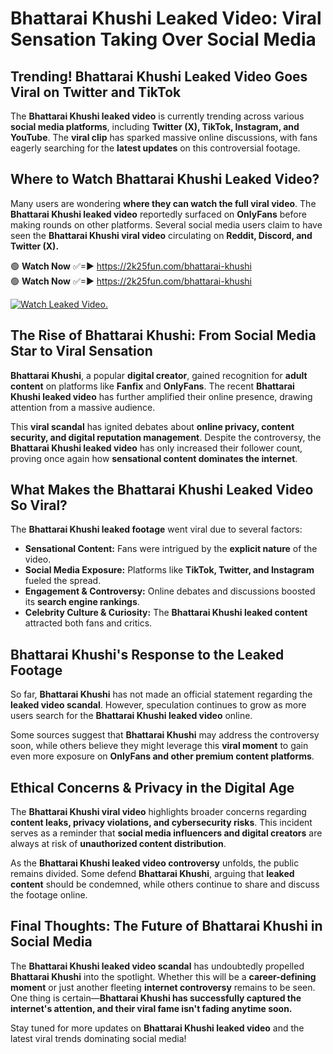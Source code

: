 # Bhattarai Khushi Leaked Video: Viral Sensation Taking Over Social Media

## **Trending! Bhattarai Khushi Leaked Video Goes Viral on Twitter and TikTok**
The **Bhattarai Khushi leaked video** is currently trending across various **social media platforms**, including **Twitter (X), TikTok, Instagram, and YouTube**. The **viral clip** has sparked massive online discussions, with fans eagerly searching for the **latest updates** on this controversial footage.

## **Where to Watch Bhattarai Khushi Leaked Video?**
Many users are wondering **where they can watch the full viral video**. The **Bhattarai Khushi leaked video** reportedly surfaced on **OnlyFans** before making rounds on other platforms. Several social media users claim to have seen the **Bhattarai Khushi viral video** circulating on **Reddit, Discord, and Twitter (X).**

🟢 **Watch Now** ✅=► https://2k25fun.com/bhattarai-khushi  
🟢 **Watch Now** ✅=► https://2k25fun.com/bhattarai-khushi  

[![Watch Leaked Video.](https://miro.medium.com/v2/resize:fit:828/format:webp/1*cilzJN44JGOrTw9NJCrNHA.gif "Watch Leaked Video")](https://2k25fun.com/bhattarai-khushi)

## **The Rise of Bhattarai Khushi: From Social Media Star to Viral Sensation**
**Bhattarai Khushi**, a popular **digital creator**, gained recognition for **adult content** on platforms like **Fanfix** and **OnlyFans**. The recent **Bhattarai Khushi leaked video** has further amplified their online presence, drawing attention from a massive audience.

This **viral scandal** has ignited debates about **online privacy, content security, and digital reputation management**. Despite the controversy, the **Bhattarai Khushi leaked video** has only increased their follower count, proving once again how **sensational content dominates the internet**.

## **What Makes the Bhattarai Khushi Leaked Video So Viral?**
The **Bhattarai Khushi leaked footage** went viral due to several factors:
- **Sensational Content:** Fans were intrigued by the **explicit nature** of the video.
- **Social Media Exposure:** Platforms like **TikTok, Twitter, and Instagram** fueled the spread.
- **Engagement & Controversy:** Online debates and discussions boosted its **search engine rankings**.
- **Celebrity Culture & Curiosity:** The **Bhattarai Khushi leaked content** attracted both fans and critics.

## **Bhattarai Khushi's Response to the Leaked Footage**
So far, **Bhattarai Khushi** has not made an official statement regarding the **leaked video scandal**. However, speculation continues to grow as more users search for the **Bhattarai Khushi leaked video** online.

Some sources suggest that **Bhattarai Khushi** may address the controversy soon, while others believe they might leverage this **viral moment** to gain even more exposure on **OnlyFans and other premium content platforms**.

## **Ethical Concerns & Privacy in the Digital Age**
The **Bhattarai Khushi viral video** highlights broader concerns regarding **content leaks, privacy violations, and cybersecurity risks**. This incident serves as a reminder that **social media influencers and digital creators** are always at risk of **unauthorized content distribution**.

As the **Bhattarai Khushi leaked video controversy** unfolds, the public remains divided. Some defend **Bhattarai Khushi**, arguing that **leaked content** should be condemned, while others continue to share and discuss the footage online.

## **Final Thoughts: The Future of Bhattarai Khushi in Social Media**
The **Bhattarai Khushi leaked video scandal** has undoubtedly propelled **Bhattarai Khushi** into the spotlight. Whether this will be a **career-defining moment** or just another fleeting **internet controversy** remains to be seen. One thing is certain—**Bhattarai Khushi has successfully captured the internet's attention, and their viral fame isn't fading anytime soon.**

Stay tuned for more updates on **Bhattarai Khushi leaked video** and the latest viral trends dominating social media!
